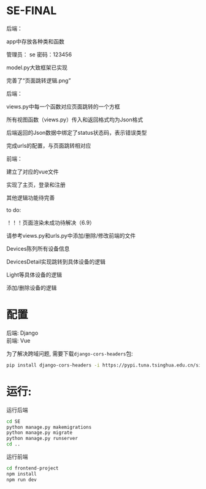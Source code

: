 # SE-FINAL
后端：

app中存放各种类和函数

管理员： se 密码：123456

model.py大致框架已实现

完善了“页面跳转逻辑.png”

后端：

views.py中每一个函数对应页面跳转的一个方框

所有视图函数（views.py）传入和返回格式均为Json格式

后端返回的Json数据中绑定了status状态码，表示错误类型

完成urls的配置，与页面跳转相对应


前端：

建立了对应的vue文件

实现了主页，登录和注册

其他逻辑功能待完善

to do:

！！！页面渲染未成功待解决（6.9）

请参考views.py和urls.py中添加/删除/修改前端的文件

Devices陈列所有设备信息

DevicesDetail实现跳转到具体设备的逻辑

Light等具体设备的逻辑

添加/删除设备的逻辑  

# 配置  
后端: Django  
前端: Vue  

为了解决跨域问题, 需要下载`django-cors-headers`包:  
```bash
pip install django-cors-headers -i https://pypi.tuna.tsinghua.edu.cn/simple
```

# 运行:  

运行后端  
```bash
cd SE
python manage.py makemigrations
python manage.py migrate
python manage.py runserver
cd ..
```

运行前端  
```bash
cd frontend-project
npm install
npm run dev
```
